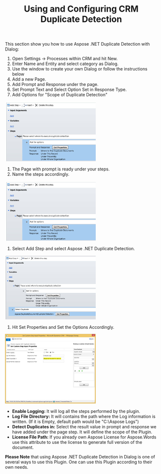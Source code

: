 ﻿---
title: Using and Configuring CRM Duplicate Detection
second_title: Aspose.Words for .NET
articleTitle: Using and Configuring CRM Duplicate Detection
linktitle: Using and Configuring CRM Duplicate Detection
description: "How to use and configure Aspose Duplicate Detection add-on using C#."
type: docs
weight: 20
url: /net/using-and-configuring-crm-duplicate-detection/
---

This section show you how to use Aspose .NET Duplicate Detection with Dialog:

1. Open Settings -> Processes within CRM and hit New.
1. Enter Name and Entity and select category as Dialog.
1. Use the window to create your own Dialog or follow the instructions below
1. Add a new Page.
1. Add Prompt and Response under the page.
1. Set Prompt Text and Select Option Set in Response Type.
1. Add Options for "Scope of Duplicate Detection" 

![using-and-configuring-crm-duplicate-detection-1](1)

1. The Page with prompt is ready under your steps.
1. Name the steps accordingly. 

![using-and-configuring-crm-duplicate-detection-2](1)

1. Select Add Step and select Aspose .NET Duplicate Detection. 

![using-and-configuring-crm-duplicate-detection-2](2)

1. Hit Set Properties and Set the Options Accordingly. 

![using-and-configuring-crm-duplicate-detection-3](3)

- **Enable Logging:** It will log all the steps performed by the plugin.
- **Log File Directory:** It will contains the path where the Log information is written. (If it is Empty, default path would be "C:\Aspose Logs")
- **Detect Duplicates in:** Select the result value in prompt and response we have added under the page step. It will define the scope of the Plugin.
- **License File Path:** If you already own Aspose License for Aspose.Words use this attribute to use the license to generate full version of the document.

**Please Note** that using Aspose .NET Duplicate Detection in Dialog is one of several ways to use this Plugin. One can use this Plugin according to their own needs.
